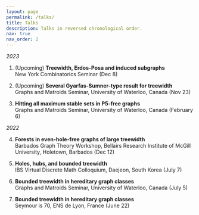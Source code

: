 ```yaml
---
layout: page
permalink: /talks/
title: Talks
description: Talks in reversed chronological order.
nav: true
nav_order: 2
---
```


_2023_


1. (Upcoming) **Treewidth, Erdos-Posa and induced subgraphs**\
   New York Combinatorics Seminar (Dec 8)

2. (Upcoming) **Several Gyarfas-Sumner-type result for treewidth**\
Graphs and Matroids Seminar, University of Waterloo, Canada (Nov 23)

3. **Hitting all maximum stable sets in P5-free graphs**\
Graphs and Matroids Seminar, University of Waterloo, Canada (February 6)

_2022_

4. **Forests in even-hole-free graphs of large treewidth**\
Barbados Graph Theory Workshop, Bellairs Research Institute of McGill University, Holetown, Barbados (Dec 12)


5. **Holes, hubs, and bounded treewidth**\
IBS Virtual Discrete Math Colloquium, Daejeon, South Korea (July 7)


6. **Bounded treewidth in hereditary graph classes**\
Graphs and Matroids Seminar, University of Waterloo, Canada (July 5)


7. **Bounded treewidth in hereditary graph classes**\
 Seymour is 70, ENS de Lyon, France (June 22)
